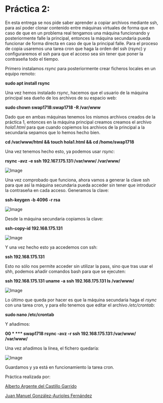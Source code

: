 # Práctica 2:

En esta entrega se nos pide saber aprender a copiar archivos mediante ssh,
para así poder clonar contenido entre máquinas virtuales de forma que en caso
de que en un problema real tengamos una máquina funcionando y posteriormente
falle la principal, entonces la máquina secundaria pueda funcionar de forma
directa en caso de que la principal falle. Para el proceso de copia usaremos
una tarea cron que haga la orden del ssh (rsync) y configuraremos el ssh para
que el acceso sea sin tener que poner la contraseña todo el tiempo.


Primero instalamos *rsync* para posteriormente crear ficheros locales en un
equipo remoto:

**sudo apt install rsync**

Una vez hemos instalado *rsync*, hacemos que el usuario de la máquina principal
sea dueño de los archivos de su espacio web:

**sudo chown swap1718:swap1718 -R /var/www**

Dado que en ambas máquinas tenemos los mismos archivos creados de la práctica 1,
entonces en la máquina principal creamos creamos el archivo *hola1.html* para
que cuando copiemos los archivos de la principal a la secundaria sepamos que lo
hemos hecho bien.

**cd /var/www/html && touch hola1.html && cd /home/swap1718**

Una vez tenemos hecho esto, ya podemos usar *rsync*:

**rsync -avz -e ssh 192.167.175.131:/var/www/ /var/www/**

![Image](https://github.com/Juanmagaf/SWAP/blob/master/Pr%C3%A1cticas/Practica2/usorsync.PNG)

Una vez comprobado que funciona, ahora vamos a generar la clave ssh para que así
la máquina secundaria pueda acceder sin tener que introducir la contraseña en
cada acceso. Generamos la clave:

**ssh-keygen -b 4096 -r rsa**

![Image](https://github.com/Juanmagaf/SWAP/blob/master/Pr%C3%A1cticas/Practica2/keygen2.PNG)

Desde la máquina secundaria copiamos la clave:

**ssh-copy-id 192.168.175.131**

![Image](https://github.com/Juanmagaf/SWAP/blob/master/Pr%C3%A1cticas/Practica2/pswcopiada.PNG)

Y una vez hecho esto ya accedemos con ssh:

**ssh 192.168.175.131**

Esto no sólo nos permite acceder sin utilizar la pass, sino que tras usar el shh,
podemos añadir comandos bash para que se ejecuten:

**ssh 192.168.175.131 uname -a**
**ssh 192.168.175.131 ls /var/www/**

![Image](https://github.com/Juanmagaf/SWAP/blob/master/Pr%C3%A1cticas/Practica2/sshcomandos.PNG)

Lo último que queda por hacer es que la máquina secundaria haga el *rsync* con
una tarea cron, y para ello tenemos que editar el archivo */etc/crontab*:

**sudo nano /etc/crontab**

Y añadimos:

**00 * *** swap1718 rsync -avz -r ssh 192.168.175.131:/var/www/ /var/www/**

Una vez añadimos la línea, el fichero quedaría:

![Image](https://github.com/Juanmagaf/SWAP/blob/master/Pr%C3%A1cticas/Practica2/crontab.PNG)


Guardamos y ya está en funcionamiento la tarea cron.


Práctica realizada por:

[Alberto Argente del Castillo Garrido](https://github.com/AlArgente/SWAP)

[Juan Manuel González-Aurioles Fernández](https://github.com/Juanmagaf/SWAP)
